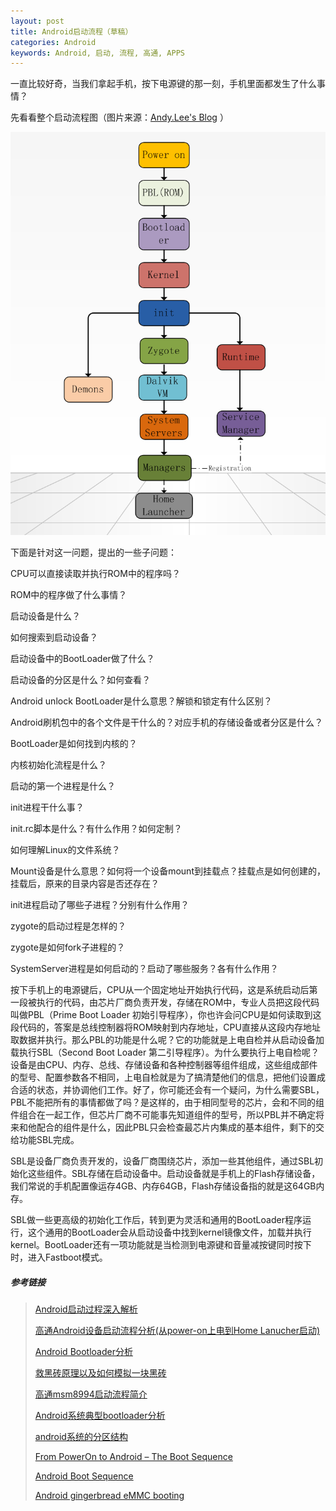 ```yaml
---
layout: post
title: Android启动流程（草稿）
categories: Android
keywords: Android, 启动, 流程, 高通, APPS
---
```


一直比较好奇，当我们拿起手机，按下电源键的那一刻，手机里面都发生了什么事情？

先看看整个启动流程图（图片来源：[Andy.Lee's Blog](http://huaqianlee.github.io/2015/08/23/Android/%E9%AB%98%E9%80%9AAndroid%E8%AE%BE%E5%A4%87%E5%90%AF%E5%8A%A8%E6%B5%81%E7%A8%8B%E5%88%86%E6%9E%90-%E4%BB%8Epower-on%E4%B8%8A%E7%94%B5%E5%88%B0Home-Lanucher%E5%90%AF%E5%8A%A8/) ）

![](/images/2017-02-26-android_boot_flow/blogbootflow.png)

下面是针对这一问题，提出的一些子问题：

CPU可以直接读取并执行ROM中的程序吗？

ROM中的程序做了什么事情？

启动设备是什么？

如何搜索到启动设备？

启动设备中的BootLoader做了什么？

启动设备的分区是什么？如何查看？

Android unlock BootLoader是什么意思？解锁和锁定有什么区别？

Android刷机包中的各个文件是干什么的？对应手机的存储设备或者分区是什么？

BootLoader是如何找到内核的？

内核初始化流程是什么？

启动的第一个进程是什么？

init进程干什么事？

init.rc脚本是什么？有什么作用？如何定制？

如何理解Linux的文件系统？

Mount设备是什么意思？如何将一个设备mount到挂载点？挂载点是如何创建的，挂载后，原来的目录内容是否还存在？

init进程启动了哪些子进程？分别有什么作用？

zygote的启动过程是怎样的？

zygote是如何fork子进程的？

SystemServer进程是如何启动的？启动了哪些服务？各有什么作用？



按下手机上的电源键后，CPU从一个固定地址开始执行代码，这是系统启动后第一段被执行的代码，由芯片厂商负责开发，存储在ROM中，专业人员把这段代码叫做PBL（Prime Boot Loader 初始引导程序），你也许会问CPU是如何读取到这段代码的，答案是总线控制器将ROM映射到内存地址，CPU直接从这段内存地址取数据并执行。那么PBL的功能是什么呢？它的功能就是上电自检并从启动设备加载执行SBL（Second Boot Loader 第二引导程序）。为什么要执行上电自检呢？设备是由CPU、内存、总线、存储设备和各种控制器等组件组成，这些组成部件的型号、配置参数各不相同，上电自检就是为了搞清楚他们的信息，把他们设置成合适的状态，并协调他们工作。好了，你可能还会有一个疑问，为什么需要SBL，PBL不能把所有的事情都做了吗？是这样的，由于相同型号的芯片，会和不同的组件组合在一起工作，但芯片厂商不可能事先知道组件的型号，所以PBL并不确定将来和他配合的组件是什么，因此PBL只会检查最芯片内集成的基本组件，剩下的交给功能SBL完成。

SBL是设备厂商负责开发的，设备厂商围绕芯片，添加一些其他组件，通过SBL初始化这些组件。SBL存储在启动设备中。启动设备就是手机上的Flash存储设备，我们常说的手机配置像运存4GB、内存64GB，Flash存储设备指的就是这64GB内存。

SBL做一些更高级的初始化工作后，转到更为灵活和通用的BootLoader程序运行，这个通用的BootLoader会从启动设备中找到kernel镜像文件，加载并执行kernel。BootLoader还有一项功能就是当检测到电源键和音量减按键同时按下时，进入Fastboot模式。



##### 参考链接

> [Android启动过程深入解析](http://blog.jobbole.com/67931/)
>
> [高通Android设备启动流程分析(从power-on上电到Home Lanucher启动)](http://huaqianlee.github.io/2015/08/23/Android/%E9%AB%98%E9%80%9AAndroid%E8%AE%BE%E5%A4%87%E5%90%AF%E5%8A%A8%E6%B5%81%E7%A8%8B%E5%88%86%E6%9E%90-%E4%BB%8Epower-on%E4%B8%8A%E7%94%B5%E5%88%B0Home-Lanucher%E5%90%AF%E5%8A%A8/)
>
> [Android Bootloader分析](http://www.tuicool.com/articles/M7v6nuN)
>
> [救黑砖原理以及如何模拟一块黑砖](http://www.oneplusbbs.com/thread-673966-1-1.html)
>
> [高通msm8994启动流程简介](http://blog.csdn.net/finewind/article/details/46469645)
>
> [Android系统典型bootloader分析](https://security.tencent.com/index.php/blog/msg/38)
>
> [android系统的分区结构](http://blog.csdn.net/anseven/article/details/38780205)
>
> [From PowerOn to Android – The Boot Sequence](https://javigon.com/2012/08/24/from-poweron-to-android-the-boot-sequence/)
>
> [Android Boot Sequence](http://learnlinuxconcepts.blogspot.com/2014/02/android-boot-sequence.html)
>
> [Android gingerbread eMMC booting](http://processors.wiki.ti.com/index.php/Android_gingerbread_eMMC_booting)